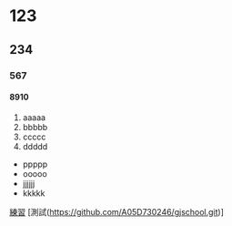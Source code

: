 # 123
## 234
### 567
#### 8910

1. aaaaa
2. bbbbb
3. ccccc
4. ddddd

* ppppp
* ooooo
* jjjjjj
* kkkkk



[練習](https://www.aigei.com/item/zhong_guo_feng_37571.html)
[測試(https://github.com/A05D730246/gjschool.git)]
